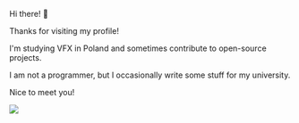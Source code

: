Hi there! 👋

Thanks for visiting my profile!

I'm studying VFX in Poland and sometimes contribute to open-source projects.

I am not a programmer, but I occasionally write some stuff for my university.

Nice to meet you!

<img src="https://myreadme.vercel.app/api/embed/regularentropy?panels=userstatistics,toprepositories,toplanguages,commitgraph"/>
